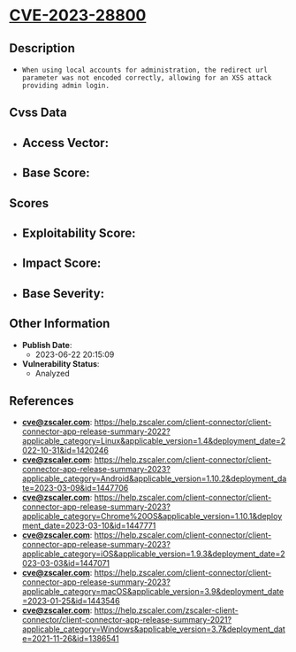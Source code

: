 
# [CVE-2023-28800](https://cve.mitre.org/cgi-bin/cvename.cgi?name=CVE-2023-28800)

## Description

- `When using local accounts for administration, the redirect url parameter was not encoded correctly, allowing for an XSS attack providing admin login.`

## Cvss Data

- **Access Vector**:
  - 
- **Base Score**:
  - 

## Scores

- **Exploitability Score**:
  - 
- **Impact Score**:
  - 
- **Base Severity**:
  - 

## Other Information

- **Publish Date**:
  - 2023-06-22 20:15:09
- **Vulnerability Status**:
  - Analyzed

## References

- **cve@zscaler.com**: https://help.zscaler.com/client-connector/client-connector-app-release-summary-2022?applicable_category=Linux&applicable_version=1.4&deployment_date=2022-10-31&id=1420246
- **cve@zscaler.com**: https://help.zscaler.com/client-connector/client-connector-app-release-summary-2023?applicable_category=Android&applicable_version=1.10.2&deployment_date=2023-03-09&id=1447706
- **cve@zscaler.com**: https://help.zscaler.com/client-connector/client-connector-app-release-summary-2023?applicable_category=Chrome%20OS&applicable_version=1.10.1&deployment_date=2023-03-10&id=1447771
- **cve@zscaler.com**: https://help.zscaler.com/client-connector/client-connector-app-release-summary-2023?applicable_category=iOS&applicable_version=1.9.3&deployment_date=2023-03-03&id=1447071
- **cve@zscaler.com**: https://help.zscaler.com/client-connector/client-connector-app-release-summary-2023?applicable_category=macOS&applicable_version=3.9&deployment_date=2023-01-25&id=1443546
- **cve@zscaler.com**: https://help.zscaler.com/zscaler-client-connector/client-connector-app-release-summary-2021?applicable_category=Windows&applicable_version=3.7&deployment_date=2021-11-26&id=1386541
